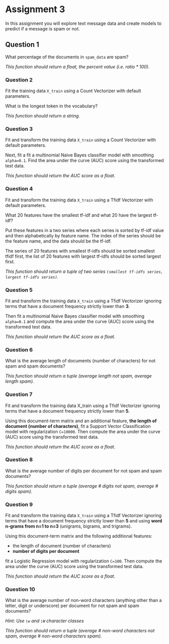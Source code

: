 # Assignment 3
In this assignment you will explore text message data and create models to predict if a message is spam or not. 

## Question 1
What percentage of the documents in `spam_data` are spam?

*This function should return a float, the percent value (i.e. $ratio * 100$).*

### Question 2

Fit the training data `X_train` using a Count Vectorizer with default parameters.

What is the longest token in the vocabulary?

*This function should return a string.*

### Question 3

Fit and transform the training data `X_train` using a Count Vectorizer with default parameters.

Next, fit a fit a multinomial Naive Bayes classifier model with smoothing `alpha=0.1`. Find the area under the curve (AUC) score using the transformed test data.

*This function should return the AUC score as a float.*

### Question 4

Fit and transform the training data `X_train` using a Tfidf Vectorizer with default parameters.

What 20 features have the smallest tf-idf and what 20 have the largest tf-idf?

Put these features in a two series where each series is sorted by tf-idf value and then alphabetically by feature name. The index of the series should be the feature name, and the data should be the tf-idf.

The series of 20 features with smallest tf-idfs should be sorted smallest tfidf first, the list of 20 features with largest tf-idfs should be sorted largest first. 

*This function should return a tuple of two series
`(smallest tf-idfs series, largest tf-idfs series)`.*

### Question 5

Fit and transform the training data `X_train` using a Tfidf Vectorizer ignoring terms that have a document frequency strictly lower than **3**.

Then fit a multinomial Naive Bayes classifier model with smoothing `alpha=0.1` and compute the area under the curve (AUC) score using the transformed test data.

*This function should return the AUC score as a float.*

### Question 6

What is the average length of documents (number of characters) for not spam and spam documents?

*This function should return a tuple (average length not spam, average length spam).*

### Question 7

Fit and transform the training data X_train using a Tfidf Vectorizer ignoring terms that have a document frequency strictly lower than **5**.

Using this document-term matrix and an additional feature, **the length of document (number of characters)**, fit a Support Vector Classification model with regularization `C=10000`. Then compute the area under the curve (AUC) score using the transformed test data.

*This function should return the AUC score as a float.*

### Question 8

What is the average number of digits per document for not spam and spam documents?

*This function should return a tuple (average # digits not spam, average # digits spam).*

### Question 9

Fit and transform the training data `X_train` using a Tfidf Vectorizer ignoring terms that have a document frequency strictly lower than **5** and using **word n-grams from n=1 to n=3** (unigrams, bigrams, and trigrams).

Using this document-term matrix and the following additional features:
* the length of document (number of characters)
* **number of digits per document**

fit a Logistic Regression model with regularization `C=100`. Then compute the area under the curve (AUC) score using the transformed test data.

*This function should return the AUC score as a float.*

### Question 10

What is the average number of non-word characters (anything other than a letter, digit or underscore) per document for not spam and spam documents?

*Hint: Use `\w` and `\W` character classes*

*This function should return a tuple (average # non-word characters not spam, average # non-word characters spam).*